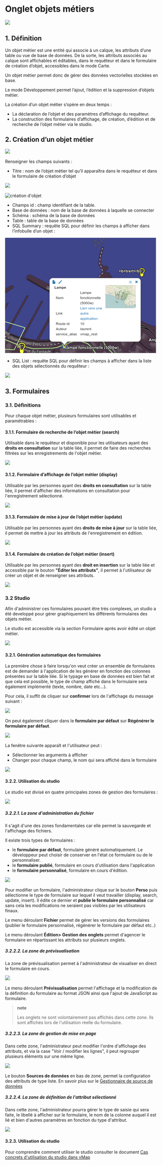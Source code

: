 # Onglet objets métiers

![](../../images/liste_objets_metier.png)

## 1. Définition

Un objet métier est une entité qui associe à un calque, les attributs
d’une table ou vue de base de données. De la sorte, les attributs
associés au calque sont affichables et éditables, dans le requêteur et
dans le formulaire de création d’objet, accessibles dans le mode Carte.

Un objet métier permet donc de gérer des données vectorielles stockées
en base.

Le mode Développement permet l’ajout, l’édition et la suppression
d’objets métier.

La création d’un objet métier s’opère en deux temps :

-   La déclaration de l’objet et des paramètres d’affichage
    du requêteur.
-   La construction des formulaires d’affichage, de création, d’édition
    et de recherche de l’objet métier via le studio.

## 2. Création d’un objet métier

![](../../images/creation_objet_metier.png)

Renseigner les champs suivants :

-   Titre : nom de l’objet métier tel qu’il apparaîtra dans le requêteur
    et dans le formulaire de création d’objet

![](../../images/lampe_requeteur.png)

![création d'objet](../../images/lampe_creation.png)

-   Champs id : champ identifiant de la table.
-   Base de données : nom de la base de données à laquelle se connecter
-   Schéma : schéma de la base de données
-   Table : table de la base de données
-   SQL Summary : requête SQL pour définir les champs à afficher dans
    l’infobulle d’un objet :

![](../../images/infobulle.png)

-   SQL List : requête SQL pour définir les champs à afficher dans la
    liste des objets sélectionnés du requêteur :

![](../../images/liste_requeteur.png)

## 3. Formulaires

### 3.1. Définitions

Pour chaque objet métier, plusieurs formulaires sont utilisables et
paramétrables :

#### 3.1.1. Formulaire de recherche de l’objet métier (search)

Utilisable dans le requêteur et disponible pour les utilisateurs ayant
des **droits en consultation** sur la table liée, il permet de faire des
recherches filtrées sur les enregistrements de l'objet métier.

![](../../images/formulaire_search.png)

#### 3.1.2. Formulaire d’affichage de l’objet métier (display)

Utilisable par les personnes ayant des **droits en consultation** sur la
table liée, il permet d'afficher des informations en consultation pour
l'enregistrement sélectionné.

![](../../images/formulaire_display.png)

#### 3.1.3. Formulaire de mise à jour de l’objet métier (update)

Utilisable par les personnes ayant des **droits de mise à jour** sur la
table liée, il permet de mettre à jour les attributs de l'enregistrement
en édition.

![](../../images/formulaire_update.png)

#### 3.1.4. Formulaire de création de l’objet métier (insert)

Utilisable par les personnes ayant des **droit en insertion** sur la
table liée et accessible par le bouton **"Éditer les attributs"**, il
permet à l'utilisateur de créer un objet et de renseigner ses attributs.

![](../../images/formulaire_insert.png)

### 3.2 Studio

Afin d'administrer ces formulaires pouvant être très complexes, un
studio a été developpé pour gérer graphiquement les différents
formulaires des objets métier.

Le studio est accessible via la section Formulaire après avoir édité un
objet métier.

![](../../images/formulaire_studio.png)

#### 3.2.1. Génération automatique des formulaires

La première chose à faire lorsqu'on veut créer un ensemble de
formulaires est de demander à l'application de les générer en fonction
des colonnes présentes sur la table liée. Si le typage en base de
données est bien fait et que cela est possible, le type de champ affiché
dans le formulaire sera également implémenté (texte, nombre, date
etc...).

Pour cela, il suffit de cliquer sur **confirmer** lors de l'affichage du
message suivant :

![](../../images/formulaire_message_creation.png)

On peut également cliquer dans le **formulaire par défaut** sur
**Régénérer le formulaire par défaut**.

![](../../images/formulaire_reset_default_button.png)

La fenêtre suivante apparaît et l'utilisateur peut :

-   Sélectionner les arguments à afficher
-   Changer pour chaque champ, le nom qui sera affiché dans le
    formulaire

![](../../images/formulaire_selection_colonnes.png)

#### 3.2.2. Utilisation du studio

Le studio est divisé en quatre principales zones de gestion des
formulaires :

![](../../studio_4_zones.png)

##### 3.2.2.1. La zone d'administration du fichier

Il s'agit d'une des zones fondamentales car elle permet la sauvegarde et
l'affichage des fichiers.

Il existe trois types de formulaires :

-   le **formulaire par défaut**, formulaire généré automatiquement. Le
    développeur peut choisir de conserver en l'état ce formulaire ou de
    le personnaliser.
-   le **formulaire publié**, formulaire en cours d'utilisation dans
    l'application
-   le **formulaire personnalisé**, formulaire en cours d'édition.

![](../../images/formulaire_zone_fichier.png)

Pour modifier un formulaire, l'administrateur clique sur le bouton
**Perso** puis sélectionne le type de formulaire sur lequel il veut
travailler (display, search, update, insert). Il édite ce dernier et
**publie le formulaire personnalisé** car sans cela les modifications ne
seraient pas visibles par les utilisateurs finaux.

Le menu déroulant **Fichier** permet de gérer les versions des
formulaires (publier le formulaire personnalisé, régénérer le formulaire
par défaut etc..)

Le menu déroulant **Édition> Gestion des onglets** permet d'agencer
le formulaire en répartissant les attributs sur plusieurs onglets.

##### 3.2.2.2. La zone de prévisualisation

La zone de prévisualisation permet à l'administrateur de visualiser en
direct le formulaire en cours.

![](../../images/formulaire_zone_previsualisation.png)

Le menu déroulant **Prévisualisation** permet l'affichage et la
modification de la définition du formulaire au format JSON ainsi que
l'ajout de JavaScript au formulaire.

> **note**
>
> Les onglets ne sont volontairement pas affichés dans cette zone. Ils
> sont affichés lors de l'utilisation réelle du formulaire.

##### 3.2.2.3. La zone de gestion de mise en page

Dans cette zone, l'administrateur peut modifier l'ordre d'affichage des
attributs, et via la case "Voir / modifier les lignes", il peut
regrouper plusieurs éléments sur une même ligne.

![](../../images/formulaire_zone_attributs.png)

Le bouton **Sources de données** en bas de zone, permet la configuration
des attributs de type liste. En savoir plus sur le [Gestionnaire de
source de données](cas_utilisation_studio.html)

##### 3.2.2.4. La zone de définition de l'attribut sélectionné

Dans cette zone, l'administrateur pourra gérer le type de saisie qui
sera faite, le libellé à afficher sur le formulaire, le nom de la
colonne auquel il est lié et bien d'autres paramètres en fonction du
type d'attribut.

![](../../images/formulaire_zone_definition.png)

#### 3.2.3. Utilisation du studio

Pour comprendre comment utiliser le studio consulter le
document [Cas concrets d'utilisation du studio dans
vMap](cas_utilisation_studio.html)
